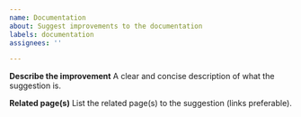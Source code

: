 ```yaml
---
name: Documentation
about: Suggest improvements to the documentation
labels: documentation
assignees: ''

---
```


**Describe the improvement**
A clear and concise description of what the suggestion is.

**Related page(s)**
List the related page(s) to the suggestion (links preferable).
